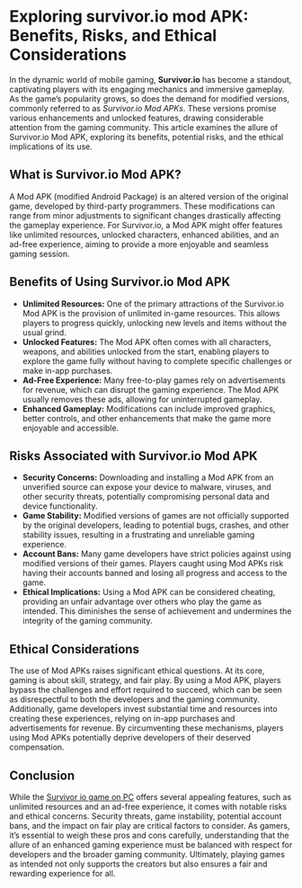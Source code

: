 <!DOCTYPE html>
<html lang="en">
<head>
    <meta charset="UTF-8">
    <meta name="viewport" content="width=device-width, initial-scale=1.0">
    <title>Survivor.io Mod APK Article</title>
    <link rel="stylesheet" href="styles.css">
</head>
<body>
    <div class="container">
        <h1>Exploring survivor.io mod APK: Benefits, Risks, and Ethical Considerations</h1>
        <p>In the dynamic world of mobile gaming, <strong>Survivor.io</strong> has become a standout, captivating players with its engaging mechanics and immersive gameplay. As the game’s popularity grows, so does the demand for modified versions, commonly referred to as <em>Survivor.io Mod APKs</em>. These versions promise various enhancements and unlocked features, drawing considerable attention from the gaming community. This article examines the allure of Survivor.io Mod APK, exploring its benefits, potential risks, and the ethical implications of its use.</p>
        <h2>What is Survivor.io Mod APK?</h2>
        <p>A Mod APK (modified Android Package) is an altered version of the original game, developed by third-party programmers. These modifications can range from minor adjustments to significant changes drastically affecting the gameplay experience. For Survivor.io, a Mod APK might offer features like unlimited resources, unlocked characters, enhanced abilities, and an ad-free experience, aiming to provide a more enjoyable and seamless gaming session.</p>
        <h2>Benefits of Using Survivor.io Mod APK</h2>
        <ul>
            <li><strong>Unlimited Resources:</strong> One of the primary attractions of the Survivor.io Mod APK is the provision of unlimited in-game resources. This allows players to progress quickly, unlocking new levels and items without the usual grind.</li>
            <li><strong>Unlocked Features:</strong> The Mod APK often comes with all characters, weapons, and abilities unlocked from the start, enabling players to explore the game fully without having to complete specific challenges or make in-app purchases.</li>
            <li><strong>Ad-Free Experience:</strong> Many free-to-play games rely on advertisements for revenue, which can disrupt the gaming experience. The Mod APK usually removes these ads, allowing for uninterrupted gameplay.</li>
            <li><strong>Enhanced Gameplay:</strong> Modifications can include improved graphics, better controls, and other enhancements that make the game more enjoyable and accessible.</li>
        </ul>
        <h2>Risks Associated with Survivor.io Mod APK</h2>
        <ul>
            <li><strong>Security Concerns:</strong> Downloading and installing a Mod APK from an unverified source can expose your device to malware, viruses, and other security threats, potentially compromising personal data and device functionality.</li>
            <li><strong>Game Stability:</strong> Modified versions of games are not officially supported by the original developers, leading to potential bugs, crashes, and other stability issues, resulting in a frustrating and unreliable gaming experience.</li>
            <li><strong>Account Bans:</strong> Many game developers have strict policies against using modified versions of their games. Players caught using Mod APKs risk having their accounts banned and losing all progress and access to the game.</li>
            <li><strong>Ethical Implications:</strong> Using a Mod APK can be considered cheating, providing an unfair advantage over others who play the game as intended. This diminishes the sense of achievement and undermines the integrity of the gaming community.</li>
        </ul>
        <h2>Ethical Considerations</h2>
        <p>The use of Mod APKs raises significant ethical questions. At its core, gaming is about skill, strategy, and fair play. By using a Mod APK, players bypass the challenges and effort required to succeed, which can be seen as disrespectful to both the developers and the gaming community. Additionally, game developers invest substantial time and resources into creating these experiences, relying on in-app purchases and advertisements for revenue. By circumventing these mechanisms, players using Mod APKs potentially deprive developers of their deserved compensation.</p>
        <h2>Conclusion</h2>
        <p>While the <a href=https://survivorioapkpro.com/survivor-io-mod-apk-for-pc/">Survivor io game on PC</a> offers several appealing features, such as unlimited resources and an ad-free experience, it comes with notable risks and ethical concerns. Security threats, game instability, potential account bans, and the impact on fair play are critical factors to consider. As gamers, it’s essential to weigh these pros and cons carefully, understanding that the allure of an enhanced gaming experience must be balanced with respect for developers and the broader gaming community. Ultimately, playing games as intended not only supports the creators but also ensures a fair and rewarding experience for all.</p>
    </div>
</body>
</html>
